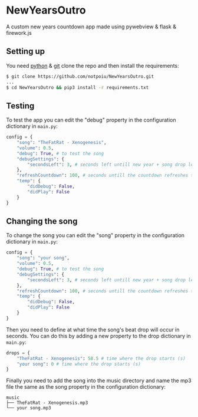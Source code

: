 # NewYearsOutro
A custom new years countdown app made using pywebview &amp; flask &amp; firework.js

## Setting up
You need [python](https://www.python.org/) & [git](https://git-scm.com/)
clone the repo and then install the requirements:
```bash
$ git clone https://github.com/notpoiu/NewYearsOutro.git
...
$ cd NewYearsOutro && pip3 install -r requirements.txt
```

## Testing
To test the app you can edit the "debug" property in the configuration dictionary in `main.py`:
```python
config = {
    "song": "TheFatRat - Xenogenesis",
    "volume": 0.5,
    "debug": True, # to test the song
    "debugSettings": {
        "secondsLeft": 3, # seconds left untill new year + song drop length, you can put negative numbers too
    },
    "refreshCountdown": 100, # seconds untill the countdown refreshes to the next year
    "temp": {
        "didDebug": False,
        "didPlay": False
    }
}
```

## Changing the song
To change the song you can edit the "song" property in the configuration dictionary in `main.py`:
```python
config = {
    "song": "your song",
    "volume": 0.5,
    "debug": True, # to test the song
    "debugSettings": {
        "secondsLeft": 3, # seconds left untill new year + song drop length, you can put negative numbers too
    },
    "refreshCountdown": 100, # seconds untill the countdown refreshes to the next year
    "temp": {
        "didDebug": False,
        "didPlay": False
    }
}
```
Then you need to define at what time the song's beat drop will occur in seconds.
You can do this by adding a new property to the drop dictionary in `main.py`:
```python
drops = {
    "TheFatRat - Xenogenesis": 58.5 # time where the drop starts (s)
    "your song": 0 # time where the drop starts (s)
}
```
Finally you need to add the song into the music directory and name the mp3 file the same as the song property in the configuration dictionary:
```
music
├── TheFatRat - Xenogenesis.mp3
└── your song.mp3
```